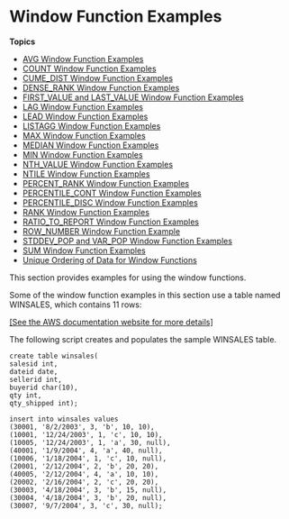 # Window Function Examples<a name="r_Window_function_examples"></a>

**Topics**
+ [AVG Window Function Examples](r_Examples_of_avg_WF.md)
+ [COUNT Window Function Examples](r_Examples_of_count_WF.md)
+ [CUME\_DIST Window Function Examples](r_Examples_of_CUME_DIST_WF.md)
+ [DENSE\_RANK Window Function Examples](r_Examples_of_dense_rank_WF.md)
+ [FIRST\_VALUE and LAST\_VALUE Window Function Examples](r_Examples_of_firstlast_WF.md)
+ [LAG Window Function Examples](r_Examples_of_LAG_WF.md)
+ [LEAD Window Function Examples](r_Examples_of_LEAD_WF.md)
+ [LISTAGG Window Function Examples](r_Examples_of_LISTAGG_WF.md)
+ [MAX Window Function Examples](r_Examples_of_max_WF.md)
+ [MEDIAN Window Function Examples](r_Examples_of_median_WF.md)
+ [MIN Window Function Examples](r_Examples_of_min_WF.md)
+ [NTH\_VALUE Window Function Examples](r_Examples_of_NTH_WF.md)
+ [NTILE Window Function Examples](r_Examples_of_NTILE_WF.md)
+ [PERCENT\_RANK Window Function Examples](r_Examples_of_PERCENT_RANK_WF.md)
+ [PERCENTILE\_CONT Window Function Examples](r_Examples_of_PERCENTILE_CONT_WF.md)
+ [PERCENTILE\_DISC Window Function Examples](r_Examples_of_PERCENTILE_DISC_WF.md)
+ [RANK Window Function Examples](r_Examples_of_rank_WF.md)
+ [RATIO\_TO\_REPORT Window Function Examples](r_Examples_of_RATIO_TO_REPORT_WF.md)
+ [ROW\_NUMBER Window Function Example](r_Examples_of_WF_ROW_NUMBER_WF.md)
+ [STDDEV\_POP and VAR\_POP Window Function Examples](r_Examples_stddev_variance_WF.md)
+ [SUM Window Function Examples](r_Examples_of_sum_WF.md)
+ [Unique Ordering of Data for Window Functions](r_Examples_order_by_WF.md)

 This section provides examples for using the window functions\. 

Some of the window function examples in this section use a table named WINSALES, which contains 11 rows: 

[\[See the AWS documentation website for more details\]](http://docs.aws.amazon.com/redshift/latest/dg/r_Window_function_examples.html)

The following script creates and populates the sample WINSALES table\.

```
create table winsales(
salesid int,
dateid date,
sellerid int,
buyerid char(10),
qty int,
qty_shipped int);

insert into winsales values
(30001, '8/2/2003', 3, 'b', 10, 10),
(10001, '12/24/2003', 1, 'c', 10, 10),
(10005, '12/24/2003', 1, 'a', 30, null),	
(40001, '1/9/2004', 4, 'a', 40, null),	
(10006, '1/18/2004', 1, 'c', 10, null),	
(20001, '2/12/2004', 2, 'b', 20, 20),
(40005, '2/12/2004', 4, 'a', 10, 10),
(20002, '2/16/2004', 2, 'c', 20, 20),
(30003, '4/18/2004', 3, 'b', 15, null),
(30004, '4/18/2004', 3, 'b', 20, null),	
(30007, '9/7/2004', 3, 'c', 30, null);
```